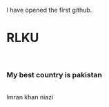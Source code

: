 
I have opened the first github.
<br>
<h1> RLKU </h1>
<br>
<h3>My best country is pakistan</h3>
<br>
Imran khan niazi